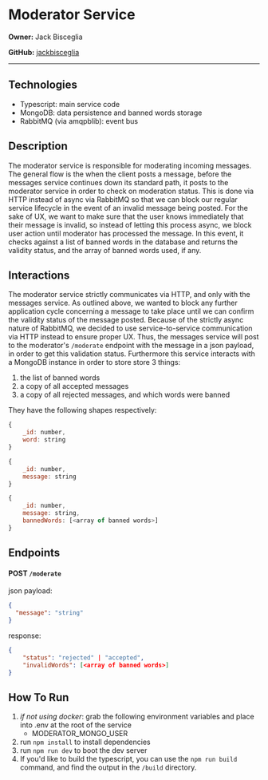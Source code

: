 # Moderator Service

**Owner:** Jack Bisceglia

**GitHub:** [jackbisceglia](https://github.com/jackbisceglia)

---

## Technologies

- Typescript: main service code
- MongoDB: data persistence and banned words storage
- RabbitMQ (via amqpblib): event bus

## Description

The moderator service is responsible for moderating incoming messages. The general flow is the when the client posts a message, before the messages service continues down its standard path, it posts to the moderator service in order to check on moderation status. This is done via HTTP instead of async via RabbitMQ so that we can block our regular service lifecycle in the event of an invalid message being posted. For the sake of UX, we want to make sure that the user knows immediately that their message is invalid, so instead of letting this process async, we block user action until moderator has processed the message. In this event, it checks against a list of banned words in the database and returns the validity status, and the array of banned words used, if any.

## Interactions

The moderator service strictly communicates via HTTP, and only with the messages service. As outlined above, we wanted to block any further application cycle concerning a message to take place until we can confirm the validity status of the message posted. Because of the strictly async nature of RabbitMQ, we decided to use service-to-service communication via HTTP instead to ensure proper UX. Thus, the messages service will post to the moderator's `/moderate` endpoint with the message in a json payload, in order to get this validation status. Furthermore this service interacts with a MongoDB instance in order to store store 3 things:

1. the list of banned words
2. a copy of all accepted messages
3. a copy of all rejected messages, and which words were banned

They have the following shapes respectively:

```js
{
    _id: number,
    word: string
}
```

```js
{
    _id: number,
    message: string
}
```

```js
{
    _id: number,
    message: string,
    bannedWords: [<array of banned words>]
}
```

## Endpoints

#### POST `/moderate`

json payload:

```json
{
  "message": "string"
}
```

response:

```json
{
    "status": "rejected" | "accepted",
    "invalidWords": [<array of banned words>]
}
```

## How To Run

1. _if not using docker_: grab the following environment variables and place into .env at the root of the service
   - MODERATOR_MONGO_USER
2. run `npm install` to install dependencies
3. run `npm run dev` to boot the dev server
4. If you'd like to build the typescript, you can use the `npm run build` command, and find the output in the `/build` directory.
